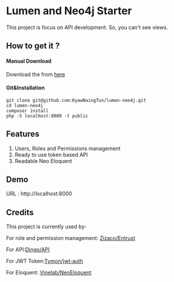 # Lumen and Neo4j Starter
This project is focus on API development. So, you can't see views.

## How to get it ?

#### Manual Download
Download the from [here](https://github.com/KyawNaingTun/lumen-neo4j/archive/master.zip)

#### Git&Installation
```
git clone git@github.com:KyawNaingTun/lumen-neo4j.git
cd lumen-neo4j
composer install
php -S localhost:8000 -t public
```

## Features
1. Users, Roles and Permissions management
2. Ready to use token based API
3. Readable Neo Eloquent

## Demo
URL : http://localhost:8000


## Credits
This project is currently used by-

For role and permission management: [Zizaco/Entrust](https://github.com/Zizaco/entrust)

For API:[Dingo/API](https://github.com/dingo/api)

For JWT Token:[Tymon/jwt-auth](https://github.com/tymondesigns/jwt-auth)

For Eloquent: [Vinelab/NeoEloquent](https://github.com/Vinelab/NeoEloquent)
